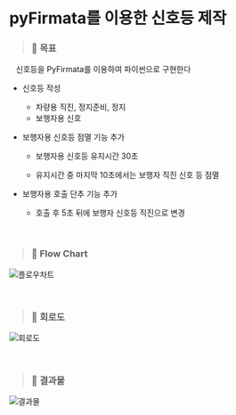 pyFirmata를 이용한 신호등 제작
=============
>### 📌 **목표**

&nbsp;&nbsp; 신호등을 PyFirmata를 이용하여 파이썬으로 구현한다

* 신호등 작성

  - 차량용 직진, 정지준비, 정지 
  
  - 보행자용 신호 

* 보행자용 신호등 점멸 기능 추가
  
  - 보행자용 신호등 유지시간 30초 
  
  - 유지시간 중 마지막 10초에서는 보행자 직진 신호 등 점멸 


* 보행자용 호출 단추 기능 추가

  - 호출 후 5초 뒤에 보행자 신호등 직진으로 변경

&nbsp;&nbsp;  
>### 📌 **Flow Chart**

![플로우차트](https://user-images.githubusercontent.com/52990642/72199696-d4466f00-3482-11ea-920a-949c6d1ae977.png)

&nbsp;&nbsp;
>### 📌 **회로도**

![회로도](https://user-images.githubusercontent.com/52990642/72199699-e9230280-3482-11ea-8a51-bd1a2a9e25a1.png)

&nbsp;&nbsp;
>### 📌 **결과물**

![결과물](https://user-images.githubusercontent.com/52990642/72199712-ffc95980-3482-11ea-85c2-7cef100d7966.png)

